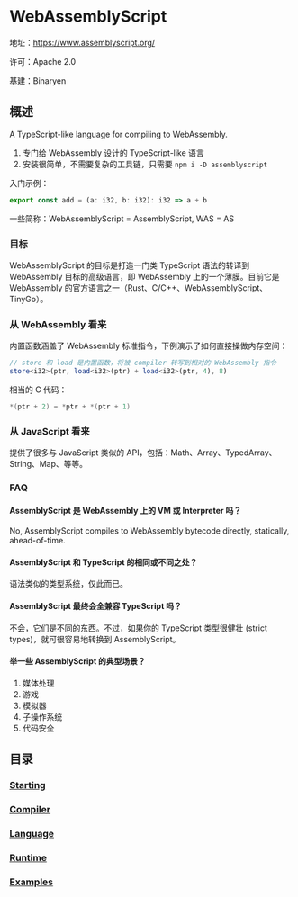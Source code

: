 # WebAssemblyScript

地址：<https://www.assemblyscript.org/>

许可：Apache 2.0

基建：Binaryen

## 概述

A TypeScript-like language for compiling to WebAssembly.

1. 专门给 WebAssembly 设计的 TypeScript-like 语言
2. 安装很简单，不需要复杂的工具链，只需要 `npm i -D assemblyscript`

入门示例：

```ts
export const add = (a: i32, b: i32): i32 => a + b
```

一些简称：WebAssemblyScript = AssemblyScript, WAS = AS

### 目标

WebAssemblyScript 的目标是打造一门类 TypeScript 语法的转译到 WebAssembly 目标的高级语言，即 WebAssembly 上的一个薄膜。目前它是 WebAssembly 的官方语言之一（Rust、C/C++、WebAssemblyScript、TinyGo）。

### 从 WebAssembly 看来

内置函数涵盖了 WebAssembly 标准指令，下例演示了如何直接操做内存空间：

```ts
// store 和 load 是内置函数，将被 compiler 转写到相对的 WebAssembly 指令
store<i32>(ptr, load<i32>(ptr) + load<i32>(ptr, 4), 8)
```

相当的 C 代码：

```c
*(ptr + 2) = *ptr + *(ptr + 1)
```

### 从 JavaScript 看来

提供了很多与 JavaScript 类似的 API，包括：Math、Array、TypedArray、String、Map、等等。

### FAQ

#### AssemblyScript 是 WebAssembly 上的 VM 或 Interpreter 吗？

No, AssemblyScript compiles to WebAssembly bytecode directly, statically, ahead-of-time.

#### AssemblyScript 和 TypeScript 的相同或不同之处？

语法类似的类型系统，仅此而已。

#### AssemblyScript 最终会全兼容 TypeScript 吗？

不会，它们是不同的东西。不过，如果你的 TypeScript 类型很健壮 (strict types)，就可很容易地转换到 AssemblyScript。

#### 举一些 AssemblyScript 的典型场景？

1. 媒体处理
2. 游戏
3. 模拟器
4. 子操作系统
5. 代码安全

## 目录

### [Starting](./Starting.md)

### [Compiler](./Compiler.md)

### [Language](./Language.md)

### [Runtime](./Runtime.md)

### [Examples](./Examples.md)
